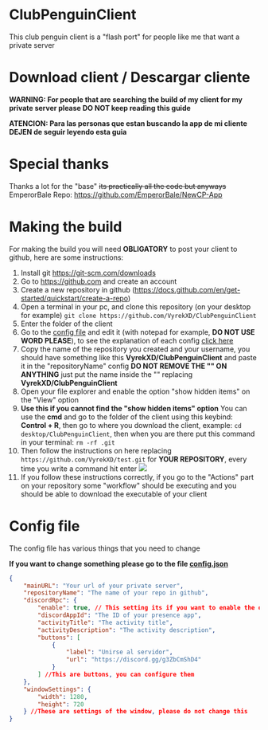 # ClubPenguinClient

This club penguin client is a "flash port" for people like me that want a private server

# Download client / Descargar cliente

**WARNING: For people that are searching the build of my client for my private server please DO NOT keep reading this guide**

**ATENCION: Para las personas que estan buscando la app de mi cliente DEJEN de seguir leyendo esta guia**

# Special thanks

Thanks a lot for the "base" ~~its practically all the code but anyways~~ EmperorBale
Repo: https://github.com/EmperorBale/NewCP-App

# Making the build

For making the build you will need **OBLIGATORY** to post your client to github, here are some instructions:

1. Install git https://git-scm.com/downloads
2. Go to https://github.com and create an account
3. Create a new repository in github (https://docs.github.com/en/get-started/quickstart/create-a-repo)
4. Open a terminal in your pc, and clone this repository (on your desktop for example) `git clone https://github.com/VyrekXD/ClubPenguinClient`
5. Enter the folder of the client
6. Go to the [config file](./config.json) and edit it (with notepad for example, **DO NOT USE WORD PLEASE**), to see the explanation of each config [click here](#config-file)
7. Copy the name of the repository you created and your username, you should have something like this **VyrekXD/ClubPenguinClient** and paste it in the "repositoryName" config **DO NOT REMOVE THE "" ON ANYTHING** just put the name inside the "" replacing **VyrekXD/ClubPenguinClient**
8. Open your file explorer and enable the option "show hidden items" on the "View" option
9. **Use this if you cannot find the "show hidden items" option** You can use the **cmd** and go to the folder of the client using this keybind: **Control + R**, then go to where you download the client, example: `cd desktop/ClubPenguinClient`, then when you are there put this command in your terminal: `rm -rf .git`
10. Then follow the instructions on here replacing `https://github.com/VyrekXD/test.git` for **YOUR REPOSITORY**, every time you write a command hit enter
    ![](https://cdn.upload.systems/uploads/U9hAkWif.png)
11. If you follow these instructions correctly, if you go to the "Actions" part on your repository some "workflow" should be executing and you should be able to download the executable of your client

# Config file

The config file has various things that you need to change

**If you want to change something please go to the file [config.json](./config.json)**

```json
{
	"mainURL": "Your url of your private server",
	"repositoryName": "The name of your repo in github",
	"discordRpc": {
		"enable": true, // This setting its if you want to enable the discord presence
		"discordAppId": "The ID of your presence app",
		"activityTitle": "The activity title",
		"activityDescription": "The activity description",
		"buttons": [
			{
				"label": "Unirse al servidor",
				"url": "https://discord.gg/g3ZbCmShD4"
			}
		] //This are buttons, you can configure them
	},
	"windowSettings": {
		"width": 1280,
		"height": 720
	} //These are settings of the window, please do not change this
}
```
